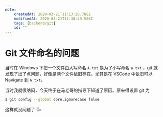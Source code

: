 ```yaml
---
note:
    createdAt: 2020-03-21T11:13:28.788Z
    modifiedAt: 2020-03-21T11:38:49.586Z
    tags: [backend/git]
    id: ""
---
```

# Git 文件命名的问题

当时在 Windows 下把一个文件由大写命名 `A.txt` 换为了小写命名 `a.txt` ，git 就发现了出了点问题，好像是两个文件依旧存在。尤其是在 VSCode 中依旧可以 Navigate 到 `A.txt`。  

当时我就很纳闷，今天终于在马老哥的指导下知道了原因。原来得设置 git 为

```bash
$ git config --global core.ignorecase false
```

这样就没问题了 👍
